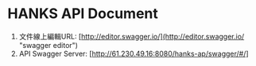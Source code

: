 HANKS API Document
==

1. 文件線上編輯URL: [http://editor.swagger.io/](http://editor.swagger.io/ "swagger editor")
2. API Swagger Server: [http://61.230.49.16:8080/hanks-ap/swagger/#/]
